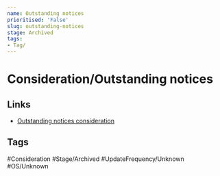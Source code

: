 ```yaml
---
name: Outstanding notices
prioritised: 'False'
slug: outstanding-notices
stage: Archived
tags:
- Tag/
---
```


# Consideration/Outstanding notices



## Links

* [Outstanding notices consideration](https://design.planning.data.gov.uk/planning-consideration/outstanding-notices)

## Tags

#Consideration #Stage/Archived #UpdateFrequency/Unknown #OS/Unknown